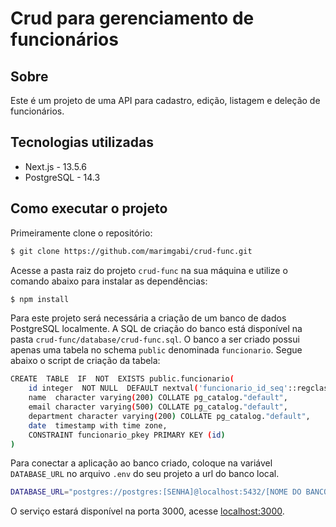 # Crud para gerenciamento de funcionários

##  Sobre
Este é um projeto de uma API para cadastro, edição, listagem e deleção de funcionários.

## Tecnologias utilizadas
- Next.js - 13.5.6
- PostgreSQL - 14.3

## Como executar o projeto
Primeiramente clone o repositório: 
```bash
$ git clone https://github.com/marimgabi/crud-func.git
```
Acesse a pasta raiz do projeto `crud-func` na sua máquina e utilize o comando abaixo para instalar as dependências:
```bash
$ npm install
```
Para este projeto será necessária a criação de um banco de dados PostgreSQL localmente. A SQL de criação do banco está disponível na pasta `crud-func/database/crud-func.sql`. O banco a ser criado possui apenas uma tabela no schema `public` denominada `funcionario`. Segue abaixo o script de criação da tabela:
```bash
CREATE  TABLE  IF  NOT  EXISTS public.funcionario(
	id integer  NOT NULL  DEFAULT nextval('funcionario_id_seq'::regclass),
	name  character varying(200) COLLATE pg_catalog."default",
	email character varying(500) COLLATE pg_catalog."default",
	department character varying(200) COLLATE pg_catalog."default",
	date  timestamp with time zone,
	CONSTRAINT funcionario_pkey PRIMARY KEY (id)
)
```
Para conectar a aplicação ao banco criado, coloque na variável `DATABASE_URL` no arquivo `.env` do seu projeto a url do banco local.
```bash
DATABASE_URL="postgres://postgres:[SENHA]@localhost:5432/[NOME DO BANCO]?schema=public"
```
O serviço estará disponível na porta 3000, acesse [localhost:3000](http://localhost:3000).
